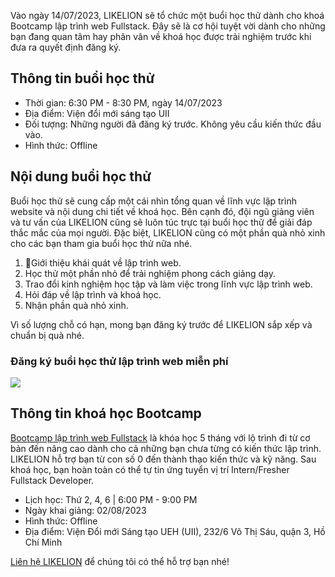 
Vào ngày 14/07/2023, LIKELION sẽ tổ chức một buổi học thử dành cho khoá Bootcamp lập trình web Fullstack. Đây sẽ là cơ hội tuyệt vời dành cho những bạn đang quan tâm hay phân vân về khoá học được trải nghiệm trước khi đưa ra quyết định đăng ký. 

## Thông tin buổi học thử

- Thời gian: 6:30 PM - 8:30 PM, ngày 14/07/2023
- Địa điểm: Viện đổi mới sáng tạo UII 
- Đối tượng: Những người đã đăng ký trước. Không yêu cầu kiến thức đầu vào. 
- Hình thức: Offline 

## Nội dung buổi học thử
Buổi học thử sẽ cung cấp một cái nhìn tổng quan về lĩnh vực lập trình website và nội dung chi tiết về khoá học. Bên cạnh đó, đội ngũ giảng viên và tư vấn của LIKELION cũng sẽ luôn túc trực tại buổi học thử để giải đáp thắc mắc của mọi người. Đặc biệt, LIKELION cũng có một phần quà nhỏ xinh cho các bạn tham gia buổi học thử nữa nhé. 

1. Giới thiệu khái quát về lập trình web. 
2. Học thử một phần nhỏ để trải nghiệm phong cách giảng dạy. 
3. Trao đổi kinh nghiệm học tập và làm việc trong lĩnh vực lập trình web. 
4. Hỏi đáp về lập trình và khoá học.
5. Nhận phần quà nhỏ xinh. 

Vì số lượng chỗ có hạn, mong bạn đăng ký trước để LIKELION sắp xếp và chuẩn bị quà nhé. 

### Đăng ký buổi học thử lập trình web miễn phí

[![](https://res.cloudinary.com/dbscqlwl7/image/upload/v1688453943/blogs/buoi-hoc-thu-mien-phi-trai-nghiem-lap-trinh-web/tai-day.png)]([https://forms.gle/E1uYdwwD82XWfPpq6](https://forms.gle/E1uYdwwD82XWfPpq6))

## Thông tin khoá học Bootcamp 
[Bootcamp lập trình web Fullstack](https://likelion-landing.vercel.app/courses/bootcamp-lap-trinh-web-fullstack) là khóa học 5 tháng với lộ trình đi từ cơ bản đến nâng cao dành cho cả những bạn chưa từng có kiến thức lập trình. LIKELION hỗ trợ bạn từ con số 0 đến thành thạo kiến thức và kỹ năng. Sau khoá học, bạn hoàn toàn có thể tự tin ứng tuyển vị trí Intern/Fresher Fullstack Developer. 

- Lịch học: Thứ 2, 4, 6 | 6:00 PM - 9:00 PM 
- Ngày khai giảng: 02/08/2023 
- Hình thức: Offline 
- Địa điểm: Viện Đổi mới Sáng tạo UEH (UII), 232/6 Võ Thị Sáu, quận 3, Hồ Chí Minh 

[Liên hệ LIKELION](https://likelion-landing.vercel.app/contact) để chúng tôi có thể hỗ trợ bạn nhé! 